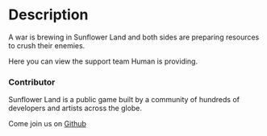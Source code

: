# Description

A war is brewing in Sunflower Land and both sides are preparing resources to crush their enemies.

Here you can view the support team Human is providing.

### Contributor

Sunflower Land is a public game built by a community of hundreds of developers and artists across the globe.

Come join us on [Github](https://github.com/sunflower-land/sunflower-land)
